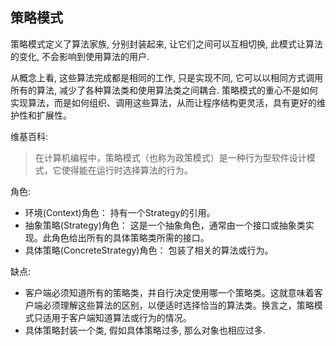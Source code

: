## 策略模式
策略模式定义了算法家族, 分别封装起来, 让它们之间可以互相切换, 此模式让算法的变化, 不会影响到使用算法的用户.

从概念上看, 这些算法完成都是相同的工作, 只是实现不同, 它可以以相同方式调用所有的算法, 减少了各种算法类和使用算法类之间耦合.
策略模式的重心不是如何实现算法，而是如何组织、调用这些算法，从而让程序结构更灵活，具有更好的维护性和扩展性。

维基百科:
> 在计算机编程中，策略模式（也称为政策模式）是一种行为型软件设计模式，它使得能在运行时选择算法的行为。

角色:
- 环境(Context)角色： 持有一个Strategy的引用。
- 抽象策略(Strategy)角色： 这是一个抽象角色，通常由一个接口或抽象类实现。此角色给出所有的具体策略类所需的接口。
- 具体策略(ConcreteStrategy)角色： 包装了相关的算法或行为。

缺点:
- 客户端必须知道所有的策略类，并自行决定使用哪一个策略类。这就意味着客户端必须理解这些算法的区别，以便适时选择恰当的算法类。换言之，策略模式只适用于客户端知道算法或行为的情况。
- 具体策略封装一个类, 假如具体策略过多, 那么对象也相应过多.